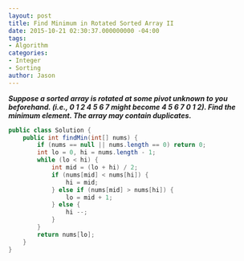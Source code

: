 ```yaml
---
layout: post
title: Find Minimum in Rotated Sorted Array II
date: 2015-10-21 02:30:37.000000000 -04:00
tags:
- Algorithm
categories:
- Integer
- Sorting
author: Jason
---
```

<p><strong><em>Suppose a sorted array is rotated at some pivot unknown to you beforehand. (i.e., 0 1 2 4 5 6 7 might become 4 5 6 7 0 1 2). Find the minimum element. The array may contain duplicates.</em></strong></p>


``` java
public class Solution {
    public int findMin(int[] nums) {
        if (nums == null || nums.length == 0) return 0;
        int lo = 0, hi = nums.length - 1;
        while (lo < hi) {
            int mid = (lo + hi) / 2;
            if (nums[mid] < nums[hi]) {
                hi = mid;
            } else if (nums[mid] > nums[hi]) {
                lo = mid + 1;
            } else {
                hi --;
            }
        }
        return nums[lo];
    }
}
```
